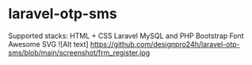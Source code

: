 # laravel-otp-sms
Supported stacks:
HTML + CSS
Laravel 
MySQL and PHP
Bootstrap
Font Awesome
SVG
![Alt text] https://github.com/designpro24h/laravel-otp-sms/blob/main/screenshot/frm_register.jpg